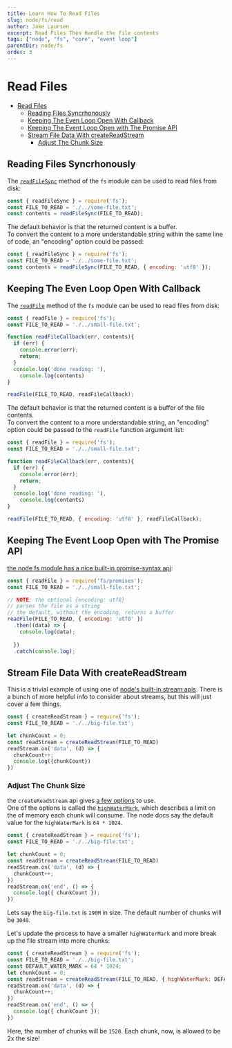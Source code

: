 ```yaml
---
title: Learn How To Read Files
slug: node/fs/read
author: Jake Laursen
excerpt: Read Files Then Handle the file contents
tags: ["node", "fs", "core", "event loop"]
parentDir: node/fs
order: 3
---
```


# Read Files
- [Read Files](#read-files)
  - [Reading Files Syncrhonously](#reading-files-syncrhonously)
  - [Keeping The Even Loop Open With Callback](#keeping-the-even-loop-open-with-callback)
  - [Keeping The Event Loop Open with The Promise API](#keeping-the-event-loop-open-with-the-promise-api)
  - [Stream File Data With createReadStream](#stream-file-data-with-createreadstream)
    - [Adjust The Chunk Size](#adjust-the-chunk-size)

## Reading Files Syncrhonously
The [`readFileSync`](https://nodejs.org/dist/latest-v18.x/docs/api/fs.html#fsreadfilesyncpath-options) method of the `fs` module can be used to read files from disk:
```js
const { readFileSync } = require('fs');
const FILE_TO_READ = './../some-file.txt';
const contents = readFileSync(FILE_TO_READ);
```
The default behavior is that the returned content is a buffer.  
To convert the content to a more understandable string within the same line of code, an "encoding" option could be passed:
```js
const { readFileSync } = require('fs');
const FILE_TO_READ = './../some-file.txt';
const contents = readFileSync(FILE_TO_READ, { encoding: 'utf8' });
```

## Keeping The Even Loop Open With Callback
The [`readFile`](https://nodejs.org/dist/latest-v18.x/docs/api/fs.html#fsreadfilepath-options-callback) method of the `fs` module can be used to read files from disk:
```js
const { readFile } = require('fs');
const FILE_TO_READ = './../small-file.txt';

function readFileCallback(err, contents){
  if (err) {
    console.error(err);
    return;
  }
  console.log('done reading: '),
    console.log(contents)
}

readFile(FILE_TO_READ, readFileCallback);

```
The default behavior is that the returned content is a buffer of the file contents.  
To convert the content to a more understandable string, an "encoding" option could be passed to the `readFile` function argument list:
```js
const { readFile } = require('fs');
const FILE_TO_READ = './../small-file.txt';

function readFileCallback(err, contents){
  if (err) {
    console.error(err);
    return;
  }
  console.log('done reading: '),
    console.log(contents)
}

readFile(FILE_TO_READ, { encoding: 'utf8' }, readFileCallback);
```

## Keeping The Event Loop Open with The Promise API
[the node fs module has a nice built-in promise-syntax api](https://nodejs.org/dist/latest-v18.x/docs/api/fs.html#promises-api):
```js
const { readFile } = require('fs/promises');
const FILE_TO_READ = './../small-file.txt';

// NOTE: the optional {encoding: utf8} 
// parses the file as a string
// the default, without the encoding, returns a buffer
readFile(FILE_TO_READ, { encoding: 'utf8' })
  .then((data) => {
    console.log(data);
    
  })
  .catch(console.log);
```

## Stream File Data With createReadStream
This is a trivial example of using one of [node's built-in stream apis](/node/streams/). There is a bunch of more helpful info to consider about streams, but this will just cover a few things.  

```js
const { createReadStream } = require('fs');
const FILE_TO_READ = './../big-file.txt';

let chunkCount = 0;
const readStream = createReadStream(FILE_TO_READ)
readStream.on('data', (d) => {
  chunkCount++;
  console.log({chunkCount})
})
```

### Adjust The Chunk Size 
the `createReadStream` api gives [a few options](https://nodejs.org/dist/latest-v18.x/docs/api/fs.html#filehandlecreatereadstreamoptions) to use.  
One of the options is called the [`highWaterMark`](https://nodejs.org/dist/latest-v18.x/docs/api/stream.html#buffering), which describes a limit on the of memory each chunk will consume. The node docs say the default value for the `highWaterMark` is `64 * 1024`.

```js
const { createReadStream } = require('fs');
const FILE_TO_READ = './../big-file.txt';

let chunkCount = 0;
const readStream = createReadStream(FILE_TO_READ)
readStream.on('data', (d) => {
  chunkCount++;
})
readStream.on('end', () => { 
  console.log({ chunkCount });
})
```

Lets say the `big-file.txt` is `190M` in size. The default number of chunks will be `3040`.  


Let's update the process to have a smaller `highWaterMark` and more break up the file stream into more chunks:
```js
const { createReadStream } = require('fs');
const FILE_TO_READ = './../big-file.txt';
const DEFAULT_WATER_MARK = 64 * 1024;
let chunkCount = 0;
const readStream = createReadStream(FILE_TO_READ, { highWaterMark: DEFAULT_WATER_MARK * 2 });
readStream.on('data', (d) => {
  chunkCount++;
})
readStream.on('end', () => { 
  console.log({ chunkCount });
})
```
Here, the number of chunks will be `1520`. Each chunk, now, is allowed to be 2x the size!